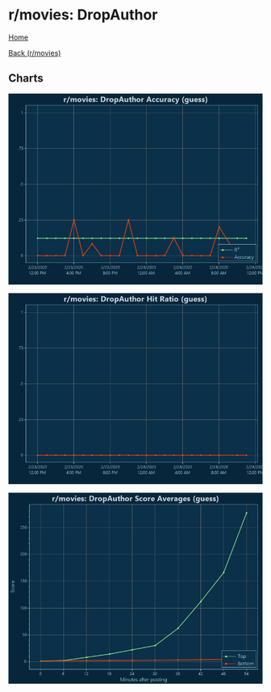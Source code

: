 # r/movies: DropAuthor

[Home](../../index.md)

[Back (r/movies)](../guess_movies.md)

## Charts

![r/movies R² (guess)](../../images/models/guess_movies_DropAuthor_Accuracy.png "r/movies R² (guess)")

![r/movies Hit Ratio (guess)](../../images/models/guess_movies_DropAuthor_HitRatio.png "r/movies Hit Ratio (guess)")

![r/movies Score Averages (guess)](../../images/models/guess_movies_DropAuthor_Scores.png "r/movies Score Averages (guess)")

